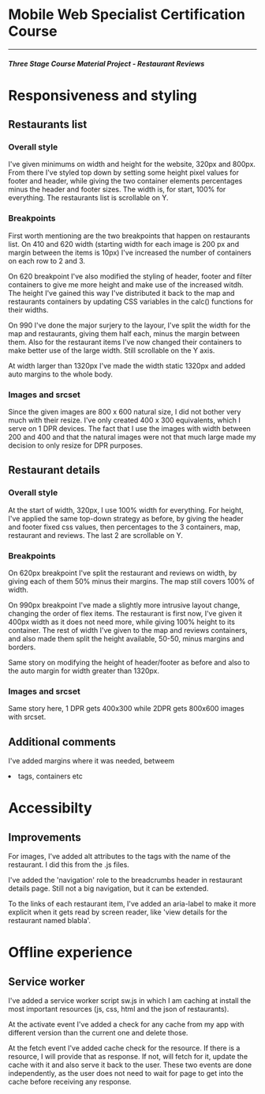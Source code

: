# Mobile Web Specialist Certification Course
---
#### _Three Stage Course Material Project - Restaurant Reviews_

# Responsiveness and styling

## Restaurants list

### Overall style

I've given minimums on width and height for the website, 320px and 800px. From there I've styled top down by setting some height pixel values for footer and header, while giving the two container elements percentages minus the header and footer sizes. The width is, for start, 100% for everything. The restaurants list is scrollable on Y.

### Breakpoints

First worth mentioning are the two breakpoints that happen on restaurants list. On 410 and 620 width (starting width for each image is 200 px and margin between the items is 10px) I've increased the number of containers on each row to 2 and 3.

On 620 breakpoint I've also modified the styling of header, footer and filter containers to give me more height and make use of the increased witdh. The height I've gained this way I've distributed it back to the map and restaurants containers by updating CSS variables in the calc() functions for their widths.

On 990 I've done the major surjery to the layour, I've split the width for the map and restaurants, giving them half each, minus the margin between them. Also for the restaurant items I've now changed their containers to make better use of the large width. Still scrollable on the Y axis.

At width larger than 1320px I've made the width static 1320px and added auto margins to the whole body.

### Images and srcset

Since the given images are 800 x 600 natural size, I did not bother very much with their resize. I've only created 400 x 300 equivalents, which I serve on 1 DPR devices. The fact that I use the images with width between 200 and 400 and that the natural images were not that much large made my decision to only resize for DPR purposes.

## Restaurant details

### Overall style

At the start of width, 320px, I use 100% width for everything. For height, I've applied the same top-down strategy as before, by giving the header and footer fixed css values, then percentages to the 3 containers, map, restaurant and reviews. The last 2 are scrollable on Y.

### Breakpoints

On 620px breakpoint I've split the restaurant and reviews on width, by giving each of them 50% minus their margins. The map still covers 100% of width.

On 990px breakpoint I've made a slightly more intrusive layout change, changing the order of flex items. The restaurant is first now, I've given it 400px width as it does not need more, while giving 100% height to its container. The rest of width I've given to the map and reviews containers, and also made them split the height available, 50-50, minus margins and borders.

Same story on modifying the height of header/footer as before and also to the auto margin for width greater than 1320px.

### Images and srcset

Same story here, 1 DPR gets 400x300 while 2DPR gets 800x600 images with srcset.

## Additional comments

I've added margins where it was needed, betweem <li> tags, containers etc

# Accessibilty

## Improvements

For images, I've added alt attributes to the tags with the name of the restaurant. I did this from the .js files.

I've added the 'navigation' role to the breadcrumbs header in restaurant details page. Still not a big navigation, but it can be extended.

To the links of each restaurant item, I've added an aria-label to make it more explicit when it gets read by screen reader, like 'view details for the restaurant named blabla'.

# Offline experience

## Service worker

I've added a service worker script sw.js in which I am caching at install the most important resources (js, css, html and the json of restaurants).

At the activate event I've added a check for any cache from my app with different version than the current one and delete those.

At the fetch event I've added cache check for the resource. If there is a resource, I will provide that as response. If not, will fetch for it, update the cache with it and also serve it back to the user. These two events are done independently, as the user does not need to wait for page to get into the cache before receiving any response.

